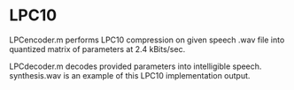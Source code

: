 # LPC10
LPCencoder.m performs LPC10 compression on given speech .wav file into quantized matrix of parameters at 2.4 kBits/sec.

LPCdecoder.m decodes provided parameters into intelligible speech. synthesis.wav is an example of this LPC10 implementation output.
